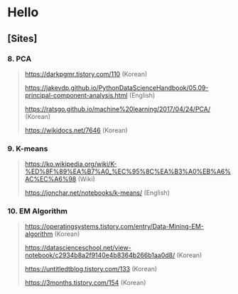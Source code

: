 # Hello


## [Sites]  

### 8. PCA
> <https://darkpgmr.tistory.com/110> (Korean)
>
> <https://jakevdp.github.io/PythonDataScienceHandbook/05.09-principal-component-analysis.html> (English)
>
> <https://ratsgo.github.io/machine%20learning/2017/04/24/PCA/> (Korean)
>
> <https://wikidocs.net/7646> (Korean)

### 9. K-means
> <https://ko.wikipedia.org/wiki/K-%ED%8F%89%EA%B7%A0_%EC%95%8C%EA%B3%A0%EB%A6%AC%EC%A6%98> (Wiki)
> 
> <https://jonchar.net/notebooks/k-means/> (English)

### 10. EM Algorithm
> <https://operatingsystems.tistory.com/entry/Data-Mining-EM-algorithm> (Korean)
> 
> <https://datascienceschool.net/view-notebook/c2934b8a2f9140e4b8364b266b1aa0d8/> (Korean)
> 
> <https://untitledtblog.tistory.com/133> (Korean)
>
> <https://3months.tistory.com/154> (Korean)
